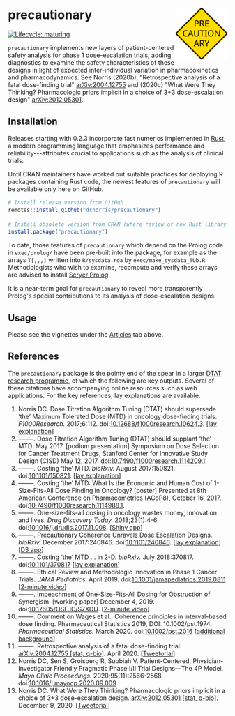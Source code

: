# precautionary <img src="man/figures/logo.svg" align="right" alt="LOGO" width="120" />

<!-- badges: start -->

[![Lifecycle:
maturing](https://img.shields.io/badge/lifecycle-maturing-blue.svg)](https://www.tidyverse.org/lifecycle/#experimental)
<!-- badges: end -->

`precautionary` implements new layers of patient-centered safety analysis
for phase 1 dose-escalation trials, adding diagnostics to examine
the safety characteristics of these designs in light of expected
inter-individual variation in pharmacokinetics and pharmacodynamics.
See Norris (2020b), "Retrospective analysis of a fatal dose-finding trial"
[arXiv:2004.12755](https://arxiv.org/abs/2004.12755) and (2020c)
"What Were They Thinking? Pharmacologic priors implicit in a choice of 3+3
dose-escalation design" [arXiv:2012.05301](https://arxiv.org/abs/2012.05301).

## Installation

Releases starting with 0.2.3 incorporate fast numerics implemented in
[Rust](https://www.rust-lang.org), a modern programming language that
emphasizes performance and reliability---attributes crucial to
applications such as the analysis of clinical trials.

Until CRAN maintainers have worked out suitable practices for deploying
R packages containing Rust code, the newest features of `precautionary`
will be available only here on GitHub.

``` r
# Install release version from GitHub
remotes::install_github("dcnorris/precautionary")

# Install obsolete version from CRAN (where review of new Rust library remains pending)
install.package("precautionary")
```

To date, those features of `precautionary` which depend on the Prolog code
in `exec/prolog/` have been pre-built into the package, for example as the
arrays `T[,,,]` written into `R/sysdata.rda` by `exec/make_sysdata_TUb.R`.
Methodologists who wish to examine, recompute and verify these arrays are
advised to install [Scryer Prolog](https://github.com/mthom/scryer-prolog).

It is a near-term goal for `precautionary` to reveal more transparently
Prolog's special contributions to its analysis of dose-escalation designs.

## Usage

Please see the vignettes under the [Articles](#) tab above.

## References

The `precautionary` package is the pointy end of the spear in a larger
[DTAT research programme](https::/precisionmethods.guru), of which the
following are key outputs. Several of these citations have accompanying
online resources such as web applications. For the key references,
lay explanations are available.

<ol>
<li>Norris DC. Dose Titration Algorithm Tuning (DTAT) should supersede &lsquo;the&rsquo; Maximum Tolerated Dose (MTD) in oncology dose-finding trials. <i>F1000Research.</i> 2017;6:112. doi:<a href="https://f1000research.com/articles/6-112/v3">10.12688/f1000research.10624.3</a>. [<a href="https://precisionmethods.guru/2019/04/16/a-new-concept-may-help-us-at-last-abandon-one-size-fits-all-dosing-of-cancer-treatment-drugs/">lay explanation</a>]
</li>
<li>
&ndash;&ndash;&ndash;&ndash;&ndash;. Dose Titration Algorithm Tuning (DTAT) should supplant &lsquo;the&rsquo; MTD. May 2017. [podium presentation] Symposium on Dose Selection for Cancer Treatment Drugs, Stanford Center for Innovative Study Design (CISD) May 12, 2017. doi:<a href="https://f1000research.com/slides/6-854">10.7490/f1000research.1114209.1</a>.
</li>
<li>
&ndash;&ndash;&ndash;&ndash;&ndash;. Costing &lsquo;the&rsquo; MTD. <i>bioRxiv.</i> August 2017:150821. doi:<a href="https://www.biorxiv.org/content/early/2017/08/22/150821">10.1101/150821</a>. [<a href="https://precisionmethods.guru/2019/04/16/one-size-fits-all-dosing-of-cancer-treatment-drugs-how-much-does-it-cost-society/">lay explanation</a>]
</li>
<li>
&ndash;&ndash;&ndash;&ndash;&ndash;. Costing &lsquo;the&rsquo; MTD: What Is the Economic and Human Cost of 1-Size-Fits-All Dose Finding in Oncology? [poster] Presented at 8th American Conference on Pharmacometrics (ACoP8), October 16, 2017. doi:<a href="https://f1000research.com/posters/6-1861">10.7490/f1000research.1114988.1</a>.
</li>
<li>
&ndash;&ndash;&ndash;&ndash;&ndash;. One-size-fits-all dosing in oncology wastes money, innovation and lives. <i>Drug Discovery Today.</i> 2018;23(1):4-6. doi:<a href="Norris (2018) One-size-fits-all dosing in oncology wastes money, innovation and lives.pdf">10.1016/j.drudis.2017.11.008</a>. [<a href="https://precision-methodologies.shinyapps.io/thecost/">Shiny app</a>]
</li>
<li>
&ndash;&ndash;&ndash;&ndash;&ndash;. Precautionary Coherence Unravels Dose Escalation Designs. <i>bioRxiv.</i> December 2017:240846. doi:<a href="https://www.biorxiv.org/content/early/2017/12/29/240846">10.1101/240846</a>. [<a href="https://precisionmethods.guru/2019/04/14/the-conduct-of-most-first-in-human-oncology-drug-trials-is-conceptually-incoherent-and-unethical/">lay explanation</a>] [<a href="../3+3/PC/">D3 app</a>]
</li>
<li>
&ndash;&ndash;&ndash;&ndash;&ndash;. Costing &lsquo;the&rsquo; MTD ... in 2-D. <i>bioRxiv.</i> July 2018:370817. doi:<a
href="https://www.biorxiv.org/content/early/2018/07/17/370817">10.1101/370817</a> [<a href="https://precisionmethods.guru/2019/04/16/clinicians-must-regain-control-over-phase-1-cancer-combination-therapy-trials/">lay explanation</a>]
</li>
<li>
&ndash;&ndash;&ndash;&ndash;&ndash;. Ethical Review and Methodologic Innovation in Phase 1 Cancer Trials. <i>JAMA Pediatrics.</i> April 2019. doi:<a href="https://dx.doi.org/10.1001/jamapediatrics.2019.0811">10.1001/jamapediatrics.2019.0811</a> [<a href="https://precisionmethods.guru/2019/04/25/precautionary-coherence-for-irbs/">2-minute video</a>]
</li>
<li>
&ndash;&ndash;&ndash;&ndash;&ndash;. Impeachment of One-Size-Fits-All Dosing for Obstruction of Synergism. [working paper]
December 4, 2019. doi:<a href="https://osf.io/3hcdb/">10.17605/OSF.IO/S7XDU</a>. [<a href="https://precisionmethods.guru/2020/01/13/therapeutic-synergism-and-the-statistician/">2-minute video</a>]
</li>
<li>
&ndash;&ndash;&ndash;&ndash;&ndash;. Comment on Wages et al., Coherence principles in interval-based dose finding. Pharmaceutical Statistics 2019, DOI: 10.1002/pst.1974. <i>Pharmaceutical Statistics.</i> March 2020. doi:<a href="https://onlinelibrary.wiley.com/doi/full/10.1002/pst.2016">10.1002/pst.2016</a>
[<a href="https://precisionmethods.guru/2019/12/02/comment-on-wages-et-al-coherence-principles-in-interval-based-dose-finding/">additional background</a>]
</li>
<li>
&ndash;&ndash;&ndash;&ndash;&ndash;. Retrospective analysis of a fatal dose-finding trial. <a href="https://arxiv.org/abs/2004.12755">arXiv:2004.12755 [stat, q-bio]</a>. April 2020. [<a href="https://threadreaderapp.com/thread/1255095770627428352.html">Tweetorial</a>]
</li>
<li>
Norris DC, Sen S, Groisberg R, Subbiah V. Patient-Centered, Physician-Investigator Friendly Pragmatic Phase I/II Trial Designs&mdash;The 4P Model. <i>Mayo Clinic Proceedings.</i> 2020;95(11):2566-2568. doi:<a href="https://www.mayoclinicproceedings.org/article/S0025-6196(20)31039-9/fulltext">10.1016/j.mayocp.2020.09.009</a>
</li>
<li>
Norris DC. What Were They Thinking? Pharmacologic priors implicit in a choice of 3+3 dose-escalation design. <a href="https://arxiv.org/abs/2012.05301">arXiv:2012.05301 [stat, q-bio]</a>. December 9, 2020. [<a href="https://threadreaderapp.com/thread/1339219770730799106.html">Tweetorial</a>]
</li>
</ol>
